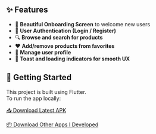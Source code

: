 ## ✨ Features

- 👋 **Beautiful Onboarding Screen** to welcome new users
- 🔐 **User Authentication (Login / Register)**
- 🔍 **Browse and search for products**
- ❤️ **Add/remove products from favorites**
- 👤 **Manage user profile**
- 🔔 **Toast and loading indicators for smooth UX**
## 🚀 Getting Started

This project is built using Flutter.  
To run the app locally:

[📥 Download Latest APK](https://github.com/diaahelmy/ShopApp/releases/download/v1.0.0/app-release.apk)

[📦 Download Other Apps I Developed](https://drive.google.com/drive/folders/19Ch6c6w0JYR2zPFJuQId88EiFk7MJyo9?usp=drive_link)